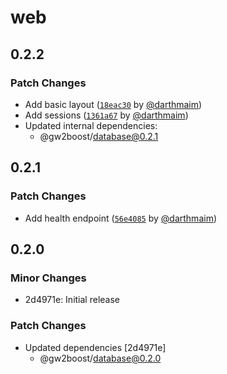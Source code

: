 # web

## 0.2.2

### Patch Changes

- Add basic layout ([`18eac30`](https://github.com/darthmaim/gw2boost.com/commit/18eac30637d1124004fc3235f217b03201ded5ee) by [@darthmaim](https://github.com/darthmaim))
- Add sessions ([`1361a67`](https://github.com/darthmaim/gw2boost.com/commit/1361a67b1c4d40489f6c9732172130123fe3d959) by [@darthmaim](https://github.com/darthmaim))
- Updated internal dependencies:
  - @gw2boost/database@0.2.1

## 0.2.1

### Patch Changes

- Add health endpoint ([`56e4085`](https://github.com/darthmaim/gw2boost.com/commit/56e4085ad85c0a6f14dee4059741f70671d7eb7a) by [@darthmaim](https://github.com/darthmaim))

## 0.2.0

### Minor Changes

- 2d4971e: Initial release

### Patch Changes

- Updated dependencies [2d4971e]
  - @gw2boost/database@0.2.0
